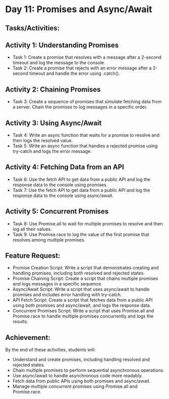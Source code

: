 # Day 11: Promises and Async/Await
## Tasks/Activities:
## Activity 1: Understanding Promises

- Task 1: Create a promise that resolves with a message after a 2-second timeout and log the message to the console.
- Task 2: Create a promise that rejects with an error message after a 2-second timeout and handle the error using .catch().
## Activity 2: Chaining Promises

- Task 3: Create a sequence of promises that simulate fetching data from a server. Chain the promises to log messages in a specific order.
## Activity 3: Using Async/Await

- Task 4: Write an async function that waits for a promise to resolve and then logs the resolved value.
- Task 5: Write an async function that handles a rejected promise using try-catch and logs the error message.
## Activity 4: Fetching Data from an API

- Task 6: Use the fetch API to get data from a public API and log the response data to the console using promises.
- Task 7: Use the fetch API to get data from a public API and log the response data to the console using async/await.
## Activity 5: Concurrent Promises

- Task 8: Use Promise.all to wait for multiple promises to resolve and then log all their values.
- Task 9: Use Promise.race to log the value of the first promise that resolves among multiple promises.
## Feature Request:
- Promise Creation Script: Write a script that demonstrates creating and handling promises, including both resolved and rejected states.
- Promise Chaining Script: Create a script that chains multiple promises and logs messages in a specific sequence.
- Async/Await Script: Write a script that uses async/await to handle promises and includes error handling with try-catch.
- API Fetch Script: Create a script that fetches data from a public API using both promises and async/await, and logs the response data.
- Concurrent Promises Script: Write a script that uses Promise.all and Promise.race to handle multiple promises concurrently and logs the results.
## Achievement:
By the end of these activities, students will:

- Understand and create promises, including handling resolved and rejected states.
- Chain multiple promises to perform sequential asynchronous operations.
- Use async/await to handle asynchronous code more readably.
- Fetch data from public APIs using both promises and async/await.
- Manage multiple concurrent promises using Promise.all and Promise.race.
